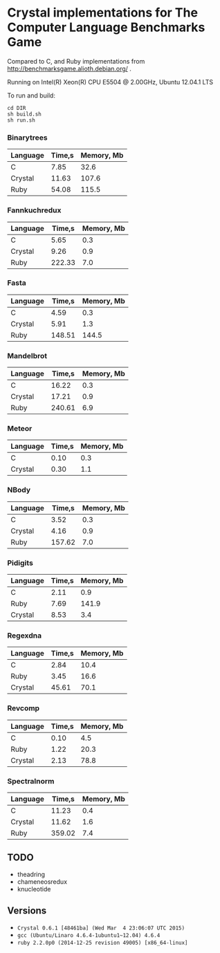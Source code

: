 # Crystal implementations for The Computer Language Benchmarks Game

Compared to C, and Ruby implementations from http://benchmarksgame.alioth.debian.org/ .

Running on Intel(R) Xeon(R) CPU E5504 @ 2.00GHz, Ubuntu 12.04.1 LTS

To run and build:
```
cd DIR
sh build.sh 
sh run.sh
```

### Binarytrees

| Language        | Time,s  | Memory, Mb |
| --------------- | ------- | ---------- |
| C               | 7.85    | 32.6       |
| Crystal         | 11.63   | 107.6      |
| Ruby            | 54.08   | 115.5      |

### Fannkuchredux

| Language        | Time,s  | Memory, Mb |
| --------------- | ------- | ---------- |
| C               | 5.65    | 0.3        |
| Crystal         | 9.26    | 0.9        |
| Ruby            | 222.33  | 7.0        |

### Fasta

| Language        | Time,s  | Memory, Mb |
| --------------- | ------- | ---------- |
| C               | 4.59    | 0.3        |
| Crystal         | 5.91    | 1.3        |
| Ruby            | 148.51  | 144.5      |

### Mandelbrot

| Language        | Time,s  | Memory, Mb |
| --------------- | ------- | ---------- |
| C               | 16.22   | 0.3        |
| Crystal         | 17.21   | 0.9        |
| Ruby            | 240.61  | 6.9        |

### Meteor

| Language        | Time,s  | Memory, Mb |
| --------------- | ------- | ---------- |
| C               | 0.10    | 0.3        |
| Crystal         | 0.30    | 1.1        |

### NBody

| Language        | Time,s  | Memory, Mb |
| --------------- | ------- | ---------- |
| C               | 3.52    | 0.3        |
| Crystal         | 4.16    | 0.9        |
| Ruby            | 157.62  | 7.0        |

### Pidigits

| Language        | Time,s  | Memory, Mb |
| --------------- | ------- | ---------- |
| C               | 2.11    | 0.9        |
| Ruby            | 7.69    | 141.9      |
| Crystal         | 8.53    | 3.4        |

### Regexdna

| Language        | Time,s  | Memory, Mb |
| --------------- | ------- | ---------- |
| C               | 2.84    | 10.4       |
| Ruby            | 3.45    | 16.6       |
| Crystal         | 45.61   | 70.1       |

### Revcomp

| Language        | Time,s  | Memory, Mb |
| --------------- | ------- | ---------- |
| C               | 0.10    | 4.5        |
| Ruby            | 1.22    | 20.3       |
| Crystal         | 2.13    | 78.8       |

### Spectralnorm

| Language        | Time,s  | Memory, Mb |
| --------------- | ------- | ---------- |
| C               | 11.23   | 0.4        |
| Crystal         | 11.62   | 1.6        |
| Ruby            | 359.02  | 7.4        |


## TODO
* theadring
* chameneosredux
* knucleotide

## Versions
* `Crystal 0.6.1 [48461ba] (Wed Mar  4 23:06:07 UTC 2015)`
* `gcc (Ubuntu/Linaro 4.6.4-1ubuntu1~12.04) 4.6.4`
* `ruby 2.2.0p0 (2014-12-25 revision 49005) [x86_64-linux]`
